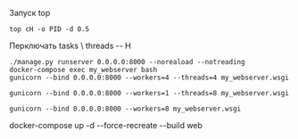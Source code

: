 Запуск top 
```
top cH -o PID -d 0.5
```
Перключать tasks \ threads -- H 

```
./manage.py runserver 0.0.0.0:8000 --noreaload --notreading
docker-compose exec my_webserver bash
gunicorn --bind 0.0.0.0:8000 --workers=4 --threads=4 my_webserver.wsgi

gunicorn --bind 0.0.0.0:8000 --workers=1 --threads=8 my_webserver.wsgi

gunicorn --bind 0.0.0.0:8000 --workers=8 my_webserver.wsgi

```

docker-compose up -d --force-recreate --build web
